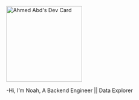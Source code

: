 <a href="https://app.daily.dev/noahsl9"><img src="https://api.daily.dev/devcards/e5a248be397a4275ba752a20b475c797.png?r=2be" height="200" width="200" alt="Ahmed Abd's Dev Card"/></a>


-Hi, I’m Noah, A Backend Engineer || Data Explorer

<!---
A9B9/A9B9 is a ✨ special ✨ repository because its `README.md` (this file) appears on your GitHub profile.
You can click the Preview link to take a look at your changes.
--->
